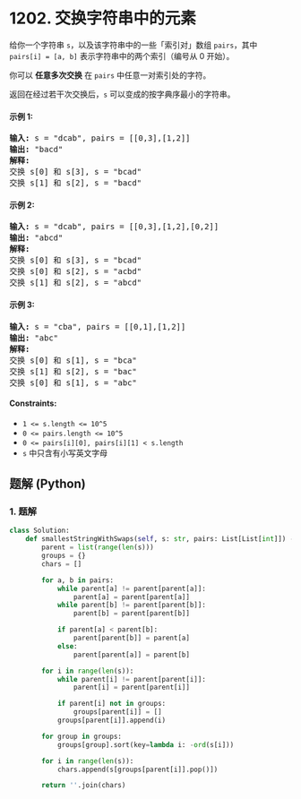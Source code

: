 # 1202. 交换字符串中的元素
给你一个字符串 `s`，以及该字符串中的一些「索引对」数组 `pairs`，其中 `pairs[i] = [a, b]` 表示字符串中的两个索引（编号从 0 开始）。

你可以 **任意多次交换** 在 `pairs` 中任意一对索引处的字符。

返回在经过若干次交换后，`s` 可以变成的按字典序最小的字符串。

#### 示例 1:
<pre>
<strong>输入:</strong> s = "dcab", pairs = [[0,3],[1,2]]
<strong>输出:</strong> "bacd"
<strong>解释:</strong>
交换 s[0] 和 s[3], s = "bcad"
交换 s[1] 和 s[2], s = "bacd"
</pre>

#### 示例 2:
<pre>
<strong>输入:</strong> s = "dcab", pairs = [[0,3],[1,2],[0,2]]
<strong>输出:</strong> "abcd"
<strong>解释:</strong>
交换 s[0] 和 s[3], s = "bcad"
交换 s[0] 和 s[2], s = "acbd"
交换 s[1] 和 s[2], s = "abcd"
</pre>

#### 示例 3:
<pre>
<strong>输入:</strong> s = "cba", pairs = [[0,1],[1,2]]
<strong>输出:</strong> "abc"
<strong>解释:</strong>
交换 s[0] 和 s[1], s = "bca"
交换 s[1] 和 s[2], s = "bac"
交换 s[0] 和 s[1], s = "abc"
</pre>

#### Constraints:
* `1 <= s.length <= 10^5`
* `0 <= pairs.length <= 10^5`
* `0 <= pairs[i][0], pairs[i][1] < s.length`
* `s` 中只含有小写英文字母

## 题解 (Python)

### 1. 题解
```Python
class Solution:
    def smallestStringWithSwaps(self, s: str, pairs: List[List[int]]) -> str:
        parent = list(range(len(s)))
        groups = {}
        chars = []

        for a, b in pairs:
            while parent[a] != parent[parent[a]]:
                parent[a] = parent[parent[a]]
            while parent[b] != parent[parent[b]]:
                parent[b] = parent[parent[b]]

            if parent[a] < parent[b]:
                parent[parent[b]] = parent[a]
            else:
                parent[parent[a]] = parent[b]

        for i in range(len(s)):
            while parent[i] != parent[parent[i]]:
                parent[i] = parent[parent[i]]

            if parent[i] not in groups:
                groups[parent[i]] = []
            groups[parent[i]].append(i)

        for group in groups:
            groups[group].sort(key=lambda i: -ord(s[i]))

        for i in range(len(s)):
            chars.append(s[groups[parent[i]].pop()])

        return ''.join(chars)
```
